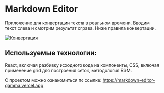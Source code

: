 # Markdown Editor

Приложение для конвертации текста в реальном времени. Вводим текст слева и смотрим результат справа.
Ниже правила конвертации.

[![Конвертация](https://ic.wampi.ru/2021/03/08/SNIMOK-EKRANA-2021-03-08-V-17.26.00.png)]()

## Используемые технологии:
React, включая разбивку исходного кода на компоненты, CSS, включая применение grid для построения сеток, методология БЭМ.

С проектом можно ознакомиться по ссылке: https://markdown-editor-gamma.vercel.app